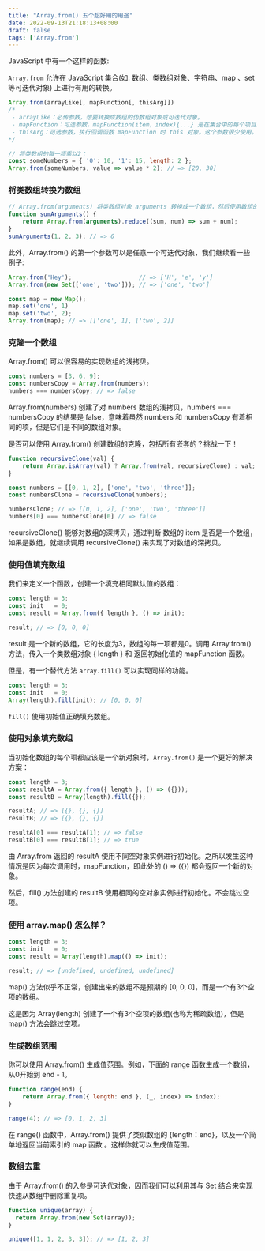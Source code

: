 ```yaml
---
title: "Array.from() 五个超好用的用途"
date: 2022-09-13T21:18:13+08:00
draft: false
tags: ['Array.from']
---
```


JavaScript 中有一个这样的函数: 

`Array.from` 允许在 JavaScript 集合(如: 数组、类数组对象、字符串、map 、set等可迭代对象) 上进行有用的转换。

```js
Array.from(arrayLike[, mapFunction[, thisArg]])
/*
 - arrayLike：必传参数，想要转换成数组的伪数组对象或可迭代对象。
 - mapFunction：可选参数，mapFunction(item，index){...} 是在集合中的每个项目上调用的函数。返回的值将插入到新集合中。
 - thisArg：可选参数，执行回调函数 mapFunction 时 this 对象。这个参数很少使用。
*/
```

```js
// 将类数组的每一项乘以2：
const someNumbers = { '0': 10, '1': 15, length: 2 };
Array.from(someNumbers, value => value * 2); // => [20, 30]
```

### 将类数组转换为数组

```js
// Array.from(arguments) 将类数组对象 arguments 转换成一个数组，然后使用数组的 reduce 方法求和。
function sumArguments() {
    return Array.from(arguments).reduce((sum, num) => sum + num);
}
sumArguments(1, 2, 3); // => 6
```

此外，Array.from() 的第一个参数可以是任意一个可迭代对象，我们继续看一些例子:

```js
Array.from('Hey');                   // => ['H', 'e', 'y']
Array.from(new Set(['one', 'two'])); // => ['one', 'two']

const map = new Map();
map.set('one', 1)
map.set('two', 2);
Array.from(map); // => [['one', 1], ['two', 2]]
```

### 克隆一个数组

Array.from() 可以很容易的实现数组的浅拷贝。

```js
const numbers = [3, 6, 9];
const numbersCopy = Array.from(numbers);
numbers === numbersCopy; // => false
```

Array.from(numbers) 创建了对 numbers 数组的浅拷贝，numbers === numbersCopy 的结果是 false，意味着虽然 numbers 和 numbersCopy 有着相同的项，但是它们是不同的数组对象。

是否可以使用 Array.from() 创建数组的克隆，包括所有嵌套的？挑战一下！

```js
function recursiveClone(val) {
    return Array.isArray(val) ? Array.from(val, recursiveClone) : val;
}

const numbers = [[0, 1, 2], ['one', 'two', 'three']];
const numbersClone = recursiveClone(numbers);

numbersClone; // => [[0, 1, 2], ['one', 'two', 'three']]
numbers[0] === numbersClone[0] // => false
```

recursiveClone() 能够对数组的深拷贝，通过判断 数组的 item 是否是一个数组，如果是数组，就继续调用 recursiveClone() 来实现了对数组的深拷贝。

### 使用值填充数组

我们来定义一个函数，创建一个填充相同默认值的数组：

```js
const length = 3;
const init   = 0;
const result = Array.from({ length }, () => init);

result; // => [0, 0, 0]
```

result 是一个新的数组，它的长度为3，数组的每一项都是0。调用 Array.from() 方法，传入一个类数组对象 { length } 和 返回初始化值的 mapFunction 函数。

但是，有一个替代方法 `array.fill()` 可以实现同样的功能。

```js
const length = 3;
const init   = 0;
Array(length).fill(init); // [0, 0, 0]
```

`fill()` 使用初始值正确填充数组。

### 使用对象填充数组

当初始化数组的每个项都应该是一个新对象时，`Array.from()` 是一个更好的解决方案：

```js
const length = 3;
const resultA = Array.from({ length }, () => ({}));
const resultB = Array(length).fill({});

resultA; // => [{}, {}, {}]
resultB; // => [{}, {}, {}]

resultA[0] === resultA[1]; // => false
resultB[0] === resultB[1]; // => true
```

由 Array.from 返回的 resultA 使用不同空对象实例进行初始化。之所以发生这种情况是因为每次调用时，mapFunction，即此处的 () => ({}) 都会返回一个新的对象。

然后，fill() 方法创建的 resultB 使用相同的空对象实例进行初始化。不会跳过空项。

### 使用 array.map() 怎么样？

```js
const length = 3;
const init   = 0;
const result = Array(length).map(() => init);

result; // => [undefined, undefined, undefined]
```

map() 方法似乎不正常，创建出来的数组不是预期的 [0, 0, 0]，而是一个有3个空项的数组。

这是因为 Array(length) 创建了一个有3个空项的数组(也称为稀疏数组)，但是 map() 方法会跳过空项。

### 生成数组范围

你可以使用 Array.from() 生成值范围。例如，下面的 range 函数生成一个数组，从0开始到 end - 1。

```js
function range(end) {
    return Array.from({ length: end }, (_, index) => index);
}

range(4); // => [0, 1, 2, 3]
```

在 range() 函数中，Array.from() 提供了类似数组的 {length：end}，以及一个简单地返回当前索引的 map 函数 。这样你就可以生成值范围。

### 数组去重

由于 Array.from() 的入参是可迭代对象，因而我们可以利用其与 Set 结合来实现快速从数组中删除重复项。

```js
function unique(array) {
  return Array.from(new Set(array));
}

unique([1, 1, 2, 3, 3]); // => [1, 2, 3]
```